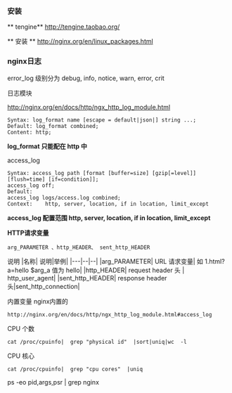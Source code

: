 ### 安装
** tengine**
http://tengine.taobao.org/

** 安装 **
http://nginx.org/en/linux_packages.html



### nginx日志

error_log 级别分为 debug, info, notice, warn, error, crit 


日志模块

http://nginx.org/en/docs/http/ngx_http_log_module.html

```
Syntax: log_format name [escape = default|json|] string ...;
Default: log_format combined;
Content: http;
```
**log_format 只能配在 http 中**


access_log

```
Syntax:	access_log path [format [buffer=size] [gzip[=level]] [flush=time] [if=condition]];
access_log off;
Default:	
access_log logs/access.log combined;
Context:	http, server, location, if in location, limit_except
```
**access_log 配置范围 http, server, location, if in location, limit_except**





**HTTP请求变量** 
```
arg_PARAMETER 、http_HEADER、 sent_http_HEADER
```
说明
|名称| 说明|举例|
|---|--|--|
|arg_PARAMETER|  URL 请求变量| 如 1.html?a=hello  $arg_a 值为 hello|
|http_HEADER|  request header 头 | http_user_agent|
|sent_http_HEADER| response header 头|sent_http_connection|


内置变量 nginx内置的  


```
http://nginx.org/en/docs/http/ngx_http_log_module.html#access_log
```

CPU 个数
```
cat /proc/cpuinfo|  grep "physical id"  |sort|uniq|wc  -l
```

CPU 核心
```
cat /proc/cpuinfo|  grep "cpu cores"  |uniq
```


ps -eo pid,args,psr |  grep nginx
<!-- <meta http-equiv="refresh" content="0.1"> -->
